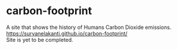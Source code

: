 # carbon-footprint
A site that shows the history of Humans Carbon Dioxide emissions.<br>
https://suryanelakanti.github.io/carbon-footprint/ <br>
Site is yet to be completed.
